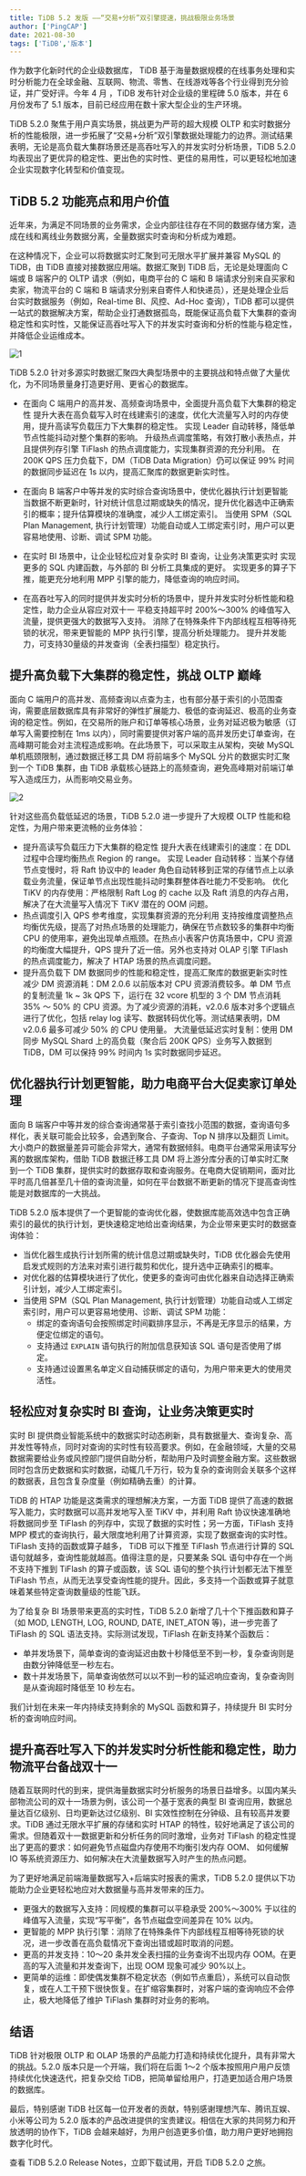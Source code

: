 ```yaml
---
title: TiDB 5.2 发版 ——“交易+分析”双引擎提速，挑战极限业务场景
author: ['PingCAP']
date: 2021-08-30
tags: ['TiDB','版本']
---
```


作为数字化新时代的企业级数据库， TiDB 基于海量数据规模的在线事务处理和实时分析能力在全球金融、互联网、物流、零售、在线游戏等各个行业得到充分验证，并广受好评。今年 4 月 ，TiDB 发布针对企业级的里程碑 5.0 版本，并在 6 月份发布了 5.1 版本，目前已经应用在数十家大型企业的生产环境。 

TiDB 5.2.0 聚焦于用户真实场景，挑战更为严苛的超大规模 OLTP 和实时数据分析的性能极限，进一步拓展了“交易+分析”双引擎数据处理能力的边界。测试结果表明，无论是高负载大集群场景还是高吞吐写入的并发实时分析场景，TiDB 5.2.0 均表现出了更优异的稳定性、更出色的实时性、更佳的易用性，可以更轻松地加速企业实现数字化转型和价值变现。

## TiDB 5.2 功能亮点和用户价值

近年来，为满足不同场景的业务需求，企业内部往往存在不同的数据存储方案，造成在线和离线业务数据分离，全量数据实时查询和分析成为难题。

在这种情况下，企业可以将数据实时汇聚到可无限水平扩展并兼容 MySQL 的 TiDB，由 TiDB 直接对接数据应用端。数据汇聚到 TiDB 后，无论是处理面向 C 端或 B 端客户的 OLTP 请求（例如，电商平台的 C 端和 B 端请求分别来自买家和卖家，物流平台的 C 端和 B 端请求分别来自寄件人和快递员），还是处理企业后台实时数据服务（例如，Real-time BI、风控、Ad-Hoc 查询），TiDB 都可以提供一站式的数据解决方案，帮助企业打通数据孤岛，既能保证高负载下大集群的查询稳定性和实时性，又能保证高吞吐写入下的并发实时查询和分析的性能与稳定性，并降低企业运维成本。

![1](media/tidb-5.2-ga-is-now/1.jpg)

TiDB 5.2.0 针对多源实时数据汇聚四大典型场景中的主要挑战和特点做了大量优化，为不同场景量身打造更好用、更省心的数据库。

- 在面向 C 端用户的高并发、高频查询场景中，全面提升高负载下大集群的稳定性
	提升大表在高负载写入时在线建索引的速度，优化大流量写入时的内存使用，提升高读写负载压力下大集群的稳定性。
	实现 Leader 自动转移，降低单节点性能抖动对整个集群的影响。
	升级热点调度策略，有效打散小表热点，并且提供列存引擎 TiFlash 的热点调度能力，实现集群资源的充分利用。
	在 200K QPS 压力负载下，DM（TiDB Data Migration）仍可以保证 99% 时间的数据同步延迟在 1s 以内，提高汇聚库的数据更新实时性。

- 在面向 B 端客户中等并发的实时综合查询场景中，使优化器执行计划更智能
	当数据不断更新时，针对统计信息过期或缺失的情况，提升优化器选中正确索引的概率；提升估算模块的准确度，减少人工绑定索引。
	当使用 SPM（SQL Plan Management, 执行计划管理）功能自动或人工绑定索引时，用户可以更容易地使用、诊断、调试 SPM 功能。

- 在实时 BI 场景中，让企业轻松应对复杂实时 BI 查询，让业务决策更实时
	实现更多的 SQL 内建函数，与外部的 BI 分析工具集成的更好。
	实现更多的算子下推，能更充分地利用 MPP 引擎的能力，降低查询的响应时间。

- 在高吞吐写入的同时提供并发实时分析的场景中，提升并发实时分析性能和稳定性，助力企业从容应对双十一
	平稳支持超平时 200%～300% 的峰值写入流量，提供更强大的数据写入支持。
	消除了在特殊条件下内部线程互相等待死锁的状况，带来更智能的 MPP 执行引擎，提高分析处理能力。
	提升并发能力，可支持30量级的并发查询（全表扫描型）稳定执行。

## 提升高负载下大集群的稳定性，挑战 OLTP 巅峰

面向 C 端用户的高并发、高频查询以点查为主，也有部分基于索引的小范围查询，需要底层数据库具有非常好的弹性扩展能力、极低的查询延迟、极高的业务查询的稳定性。例如，在交易所的账户和订单等核心场景，业务对延迟极为敏感（订单写入需要控制在 1ms 以内），同时需要提供对客户端的高并发历史订单查询，在高峰期可能会对主流程造成影响。在此场景下，可以采取主从架构，突破 MySQL 单机瓶颈限制，通过数据迁移工具 DM 将前端多个 MySQL 分片的数据实时汇聚到一个 TiDB 集群，由 TiDB 承载核心链路上的高频查询，避免高峰期对前端订单写入造成压力，从而影响交易业务。

![2](media/tidb-5.2-ga-is-now/2.jpg)

针对这些高负载低延迟的场景，TiDB 5.2.0 进一步提升了大规模 OLTP 性能和稳定性，为用户带来更流畅的业务体验：
- 提升高读写负载压力下大集群的稳定性
	提升大表在线建索引的速度：在 DDL 过程中合理均衡热点 Region 的 range。
	实现 Leader 自动转移：当某个存储节点变慢时，将 Raft 协议中的 leader 角色自动转移到正常的存储节点上以承载业务流量，保证单节点出现性能抖动时集群整体吞吐能力不受影响。
	优化 TiKV 的内存使用：严格限制 Raft Log 的 cache 以及 Raft 消息的内存占用，解决了在大流量写入情况下 TiKV 潜在的 OOM 问题。
- 热点调度引入 QPS 参考维度，实现集群资源的充分利用
	支持按维度调整热点均衡优先级，提高了对热点场景的处理能力，确保在节点数较多的集群中均衡 CPU 的使用率，避免出现单点瓶颈。在热点小表客户仿真场景中，CPU 资源的均衡度大幅提升，QPS 提升了近一倍。另外也支持对 OLAP 引擎 TiFlash 的热点调度能力，解决了 HTAP 场景的热点调度问题。
- 提升高负载下 DM 数据同步的性能和稳定性，提高汇聚库的数据更新实时性
	减少 DM 资源消耗：DM 2.0.6 以前版本对 CPU 资源消费较多。单 DM 节点的复制流量 1k ~ 3k QPS 下，运行在 32 vcore 机型的 3 个 DM 节点消耗 35% ～ 50% 的 CPU 资源。为了减少资源的消耗，v2.0.6 版本对多个逻辑点进行了优化，包括 relay log 读写、数据转码优化等。测试结果表明，DM v2.0.6 最多可减少 50% 的 CPU 使用量。
	大流量低延迟实时复制：使用 DM 同步 MySQL Shard 上的高负载（聚合后 200K QPS）业务写入数据到 TiDB，DM 可以保持 99% 时间内 1s 实时数据同步延迟。

## 优化器执行计划更智能，助力电商平台大促卖家订单处理

面向 B 端客户中等并发的综合查询通常基于索引查找小范围的数据，查询语句多样化，表关联可能会比较多，会遇到聚合、子查询、Top N 排序以及翻页 Limit。大小商户的数据量差异可能会非常大，通常有数据倾斜。电商平台通常采用读写分离的数据库架构，借助 TiDB 数据迁移工具 DM 将上游分库分表的订单实时汇聚到一个 TiDB 集群，提供实时的数据存取和查询服务。在电商大促销期间，面对比平时高几倍甚至几十倍的查询流量，如何在平台数据不断更新的情况下提高查询性能是对数据库的一大挑战。

TiDB 5.2.0 版本提供了一个更智能的查询优化器，使数据库能高效选中包含正确索引的最优的执行计划，更快速稳定地给出查询结果，为企业带来更实时的数据查询体验：
- 当优化器生成执行计划所需的统计信息过期或缺失时，TiDB 优化器会先使用启发式规则的方法来对索引进行裁剪和优化，提升选中正确索引的概率。
- 对优化器的估算模块进行了优化，使更多的查询可由优化器来自动选择正确索引计划，减少人工绑定索引。
- 当使用 SPM（SQL Plan Management, 执行计划管理）功能自动或人工绑定索引时，用户可以更容易地使用、诊断、调试 SPM 功能：
	- 绑定的查询语句会按照绑定时间戳排序显示，不再是无序显示的结果，方便定位绑定的语句。
	- 支持通过 `EXPLAIN` 语句执行的附加信息获知该 SQL 语句是否使用了绑定。
	- 支持通过设置黑名单定义自动捕获绑定的语句，为用户带来更大的使用灵活性。

## 轻松应对复杂实时 BI 查询，让业务决策更实时

实时 BI 提供商业智能系统中的数据实时动态刷新，具有数据量大、查询复杂、高并发性等特点，同时对查询的实时性有较高要求。例如，在金融领域，大量的交易数据需要给业务或风控部门提供自助分析，帮助用户及时调整金融方案。这些数据同时包含历史数据和实时数据，动辄几千万行，较为复杂的查询则会关联多个这样的数据表，且包含复杂度量（例如精确去重）的计算。

TiDB 的 HTAP 功能是这类需求的理想解决方案，一方面 TiDB 提供了高速的数据写入能力，实时数据可以高并发地写入至 TiKV 中，并利用 Raft 协议快速准确地将数据同步至 TiFlash 的列存中，实现了数据的实时性；另一方面，TiFlash 支持 MPP 模式的查询执行，最大限度地利用了计算资源，实现了数据查询的实时性。TiFlash 支持的函数或算子越多， TiDB 可以下推至 TiFlash 节点进行计算的 SQL 语句就越多，查询性能就越高。值得注意的是，只要某条 SQL 语句中存在一个尚不支持下推到 TiFlash 的算子或函数，该 SQL 语句的整个执行计划都无法下推至 TiFlash 节点，从而无法享受查询性能的提升。因此，多支持一个函数或算子就意味着某些特定查询数量级的性能飞跃。

为了给复杂 BI 场景带来更高的实时性，TiDB 5.2.0 新增了几十个下推函数和算子（如 MOD, LENGTH, LOG, ROUND, DATE, INET_ATON 等)，进一步完善了 TiFlash 的 SQL 语法支持。实际测试发现，TiFlash 在新支持某个函数后：
- 单并发场景下，简单查询的查询延迟由数十秒降低至不到一秒，复杂查询则是由数分钟降低至一秒左右。
- 数十并发场景下，简单查询依然可以以不到一秒的延迟响应查询，复杂查询则是从查询超时降低至 10 秒左右。

我们计划在未来一年内持续支持剩余的 MySQL 函数和算子，持续提升 BI 实时分析的查询响应时间。

## 提升高吞吐写入下的并发实时分析性能和稳定性，助力物流平台备战双十一

随着互联网时代的到来，提供海量数据实时分析服务的场景日益增多。以国内某头部物流公司的双十一场景为例，该公司一个基于宽表的典型 BI 查询应用，数据总量达百亿级别、日均更新达过亿级别、BI 实效性控制在分钟级、且有较高并发要求。TiDB 通过无限水平扩展的存储和实时 HTAP 的特性，较好地满足了该公司的需求。但随着双十一数据更新和分析任务的同时激增，业务对 TiFlash 的稳定性提出了更高的要求：如何避免节点磁盘内存使用不均衡引发内存 OOM、 如何缓解 IO 等系统资源压力、如何解决在大流量数据写入时产生的热点问题。

为了更好地满足前端海量数据写入+后端实时报表的需求，TiDB 5.2.0 提供以下功能助力企业更轻松地应对大数据量与高并发带来的压力。
- 更强大的数据写入支持：同规模的集群可以平稳承受 200%～300% 于以往的峰值写入流量，实现“写平衡”，各节点磁盘空间差异在 10% 以内。
- 更智能的 MPP 执行引擎：消除了在特殊条件下内部线程互相等待死锁的状况，进一步改善在高负载情况下查询出错或超时取消的问题。
- 更高的并发支持：10～20 条并发全表扫描的业务查询不出现内存 OOM。在更高的写入流量和并发查询下，出现 OOM 现象可减少 90%以上。
- 更简单的运维：即使偶发集群不稳定状态（例如节点重启），系统可以自动恢复，或在人工干预下很快恢复。在扩缩容集群时，对客户端的查询响应不会停止，极大地降低了维护 TiFlash 集群时对业务的影响。

## 结语

TiDB 针对极限 OLTP 和 OLAP 场景的产品能力打造和持续优化提升，具有非常大的挑战。5.2.0 版本只是一个开端，我们将在后面 1～2 个版本按照用户用户反馈持续优化快速迭代，把复杂交给 TiDB，把简单留给用户，打造更加适合用户场景的数据库。

最后，特别感谢 TiDB 社区每一位开发者的贡献，特别感谢理想汽车、腾讯互娱、小米等公司为 5.2.0 版本的产品改进提供的宝贵建议。相信在大家的共同努力和开放透明的协作下，TiDB 会越来越好，为用户创造更多价值，助力用户更好地拥抱数字化时代。

查看 TiDB 5.2.0 Release Notes，立即下载试用，开启 TiDB 5.2.0 之旅。

